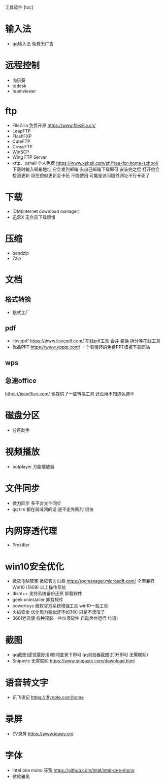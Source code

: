 工具软件
[toc]

# 输入法
- qq输入法 免费无广告

# 远程控制
- 向日葵
- todesk
- teamviewer

# ftp
- FileZilla 免费开源 https://www.filezilla.cn/
- LeapFTP 
- FlashFXP
- CuteFTP
- CrossFTP
- WinSCP
- Wing FTP Server
- xftp、xshell 个人免费
  https://www.xshell.com/zh/free-for-home-school/ 下载时输入邮箱地址 它会发到邮箱 去自己邮箱下载即可
  安装完之后 打开他会检测更新 现在貌似更新会卡死 不能使用 可能是访问国外网址不行卡死了
  
# 下载
- IDM(internet download manager)
- 迅雷X 无会员下载很慢
  
# 压缩
- bandzip
- 7zip

# 文档

## 格式转换
- 格式工厂
  
## pdf
- ilovepdf
  https://www.ilovepdf.com/
  在线pdf工具 合并 装换 拆分等在线工具
- 优品PPT
  https://www.ypppt.com/
  一个有情怀的免费PPT模板下载网站

## wps

## 急速office
https://jisuoffice.com/
也提供了一些转换工具 还没用不知道免费不
  
# 磁盘分区
- 分区助手

# 视频播放
- potplayer 万能播放器

# 文件同步
- 微力同步
  多平台文件同步
- qq tim
  都在局域网的话 是不走外网的 很快

# 内网穿透代理
- Proxifier

# win10安全优化
- 微软电脑管家
  微软官方出品 https://pcmanager.microsoft.com/ 全面兼容Win10 (1809) 以上操作系统
- dism++
  支持系统备份还原 卸载软件
- geek uninstaller
  卸载软件
- powertoys
  微软官方系统增强工具 win10一些工具
- 火绒安全
  优化能力貌似还不如360 只是不流氓了
- 360(老流氓 各种预装一些垃圾软件 自动后台运行 垃圾)

# 截图
- qq截图(感觉最好用)联网登录下即可 qq浏览器截图(打开即可 无需联网)
- Snipaste 无需联网
  https://www.snipaste.com/download.html

# 语音转文字
- 讯飞语记
  https://iflynote.com/home

# 录屏
- EV录屏
  https://www.ieway.cn/

# 字体
- intel one mono 等宽 https://github.com/intel/intel-one-mono
- 微软雅黑 